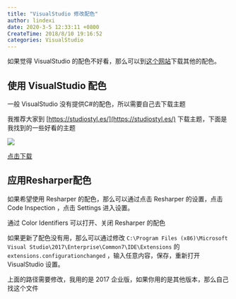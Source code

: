 ```yaml
---
title: "VisualStudio 修改配色"
author: lindexi
date: 2020-3-5 12:33:11 +0800
CreateTime: 2018/8/10 19:16:52
categories: VisualStudio
---
```


如果觉得 VisualStudio 的配色不好看，那么可以到[这个网站](https://studiostyl.es/)下载其他的配色。

<!--more-->


<!-- CreateTime:2018/8/10 19:16:52 -->

<!-- csdn -->
<div id="toc"></div>

## 使用 VisualStudio 配色

一般 VisualStudio 没有提供C#的配色，所以需要自己去下载主题

我推荐大家到 [https://studiostyl.es/](https://studiostyl.es/) 下载主题，下面是我找到的一些好看的主题

![](http://image.acmx.xyz/34fdad35-5dfe-a75b-2b4b-8c5e313038e2%2F201822152331.jpg)

[点击下载](https://studiostyl.es/schemes/son-of-obsidian)

## 应用Resharper配色

如果希望使用 Resharper 的配色，那么可以通过点击 Resharper 的设置，点击 Code Inspection ，点击 Settings 进入设置。

通过 Color Identifiers 可以打开、关闭 Resharper 的配色

如果更新了配色没有用，那么可以通过修改 `C:\Program Files (x86)\Microsoft Visual Studio\2017\Enterprise\Common7\IDE\Extensions`  的`extensions.configurationchanged` ，输入任意内容，保存，重新打开 VisualStudio 设置。

上面的路径需要修改，我用的是 2017 企业版，如果你用的是其他版本，那么自己找这个文件

